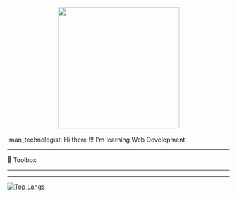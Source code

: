 <div id="header" align="center"><img src="https://media.giphy.com/media/gjrYDwbjnK8x36xZIO/giphy.gif" width="275"></img></div><br>
:man_technologist: Hi there !!! I'm learning Web Development


---

🧰 Toolbox

---

---


[![Top Langs](https://github-readme-stats.vercel.app/api/top-langs/?username=gwhiite&theme=vision-friendly-dark)](https://github.com/anuraghazra/github-readme-stats)


